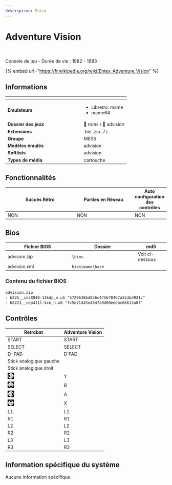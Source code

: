 ```yaml
---
description: Entex
---
```


# Adventure Vision

<div align="left">

<figure><img src="https://i.imgur.com/8lVhiHK.png" alt=""><figcaption></figcaption></figure>

</div>

Console de jeu - Durée de vie : 1982 - 1983

{% embed url="https://fr.wikipedia.org/wiki/Entex_Adventure_Vision" %}

## Informations

<table data-header-hidden><thead><tr><th width="224"></th><th></th></tr></thead><tbody><tr><td><strong>Emulateurs</strong></td><td><ul><li>Libretro: mame</li><li>mame64</li></ul></td></tr><tr><td><strong>Dossier des jeux</strong></td><td><span data-gb-custom-inline data-tag="emoji" data-code="1f4c2">📂</span> roms \ <span data-gb-custom-inline data-tag="emoji" data-code="1f4c2">📂</span> advision</td></tr><tr><td><strong>Extensions</strong></td><td>.bin .zip .7z</td></tr><tr><td><strong>Groupe</strong></td><td>MESS</td></tr><tr><td><strong>Modèles émulés</strong></td><td>advision</td></tr><tr><td><strong>Softlists</strong></td><td>advision</td></tr><tr><td><strong>Types de média</strong></td><td>cartouche</td></tr></tbody></table>

## Fonctionnalités

<table><thead><tr><th width="245">Succès Rétro</th><th width="200">Parties en Réseau</th><th>Auto configuration des contrôles</th></tr></thead><tbody><tr><td>NON</td><td>NON</td><td>NON</td></tr></tbody></table>

## Bios

<table><thead><tr><th width="187">Fichier BIOS</th><th width="192">Dossier</th><th>md5</th></tr></thead><tbody><tr><td>advision.zip</td><td><code>\bios</code></td><td>Voir ci-dessous</td></tr><tr><td>advision.xml</td><td><code>bios\mame\hash</code></td><td></td></tr></tbody></table>

### Contenu du fichier BIOS

```
advision.zip
- b225__ins8048-11kdp_n.u5 "5729638bd856c475678467a353bd921c"
- b8223__cop411l-kcn_n.u8 "fc5e71445e4947a9d00eedbc66b13a8f"
```

## Contrôles

| Retrobat                                       | Adventure Vision |
| ---------------------------------------------- | ---------------- |
| START                                          | START            |
| SELECT                                         | SELECT           |
| D-PAD                                          | D'PAD            |
| Stick analogique gauche                        |                  |
| Stick analogique droit                         |                  |
| ![](<../../../.gitbook/assets/image (32).png>) | Y                |
| ![](<../../../.gitbook/assets/image (19).png>) | B                |
| ![](<../../../.gitbook/assets/image (6).png>)  | A                |
| ![](<../../../.gitbook/assets/image (34).png>) | X                |
| L1                                             | L1               |
| R1                                             | R1               |
| L2                                             | L2               |
| R2                                             | R2               |
| L3                                             | L3               |
| R3                                             | R3               |

## Information spécifique du système

Aucune information spécifique.
